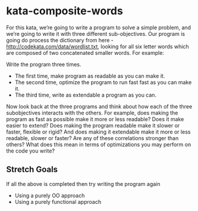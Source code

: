 # kata-composite-words

For this kata, we’re going to write a program to solve a simple problem, and we’re going to write it with three different sub-objectives. Our program is going do process the dictionary from here - http://codekata.com/data/wordlist.txt, looking for all six letter words which are composed of two concatenated smaller words. For example:

Write the program three times.
 - The first time, make program as readable as you can make it.
 - The second time, optimize the program to run fast fast as you can make it.
 - The third time, write as extendable a program as you can.
 
 

Now look back at the three programs and think about how each of the three subobjectives interacts with the others. For example, does making the program as fast as possible make it more or less readable? Does it make easier to extend? Does making the program readable make it slower or faster, flexible or rigid? And does making it extendable make it more or less readable, slower or faster? Are any of these correlations stronger than others? What does this mean in terms of optimizations you may perform on the code you write?


## Stretch Goals 
If all the above is completed then try writing the program again
 - Using a purely OO approach
 - Using a purely functional approach
